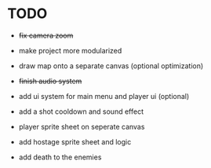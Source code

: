 # TODO

* ~~fix camera zoom~~
* make project more modularized
* draw map onto a separate canvas (optional optimization)
* ~~finish audio system~~ 
* add ui system for main menu and player ui (optional)
* add a shot cooldown and sound effect

* player sprite sheet on seperate canvas
* add hostage sprite sheet and logic
* add death to the enemies